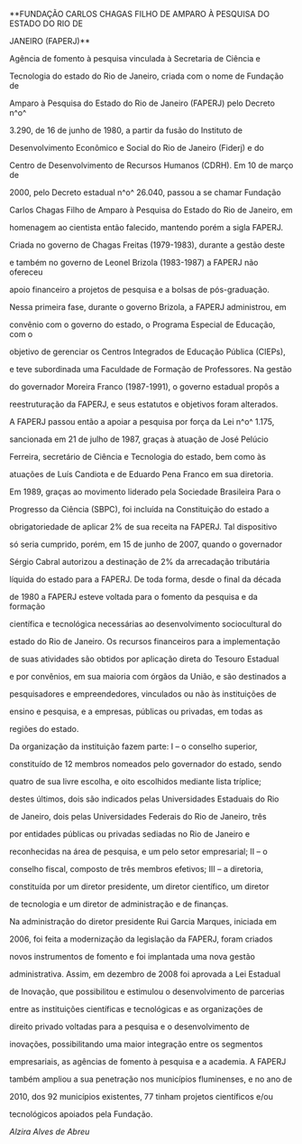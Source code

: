 **FUNDAÇÃO CARLOS CHAGAS FILHO DE AMPARO À PESQUISA DO ESTADO DO RIO DE

JANEIRO (FAPERJ)**



Agência de fomento à pesquisa vinculada à Secretaria de Ciência e

Tecnologia do estado do Rio de Janeiro, criada com o nome de Fundação de

Amparo à Pesquisa do Estado do Rio de Janeiro (FAPERJ) pelo Decreto n^o^

3.290, de 16 de junho de 1980, a partir da fusão do Instituto de

Desenvolvimento Econômico e Social do Rio de Janeiro (Fiderj) e do

Centro de Desenvolvimento de Recursos Humanos (CDRH). Em 10 de março de

2000, pelo Decreto estadual n^o^ 26.040, passou a se chamar Fundação

Carlos Chagas Filho de Amparo à Pesquisa do Estado do Rio de Janeiro, em

homenagem ao cientista então falecido, mantendo porém a sigla FAPERJ.



Criada no governo de Chagas Freitas (1979-1983), durante a gestão deste

e também no governo de Leonel Brizola (1983-1987) a FAPERJ não ofereceu

apoio financeiro a projetos de pesquisa e a bolsas de pós-graduação.

Nessa primeira fase, durante o governo Brizola, a FAPERJ administrou, em

convênio com o governo do estado, o Programa Especial de Educação, com o

objetivo de gerenciar os Centros Integrados de Educação Pública (CIEPs),

e teve subordinada uma Faculdade de Formação de Professores. Na gestão

do governador Moreira Franco (1987-1991), o governo estadual propôs a

reestruturação da FAPERJ, e seus estatutos e objetivos foram alterados.

A FAPERJ passou então a apoiar a pesquisa por força da Lei n^o^ 1.175,

sancionada em 21 de julho de 1987, graças à atuação de José Pelúcio

Ferreira, secretário de Ciência e Tecnologia do estado, bem como às

atuações de Luís Candiota e de Eduardo Pena Franco em sua diretoria.



Em 1989, graças ao movimento liderado pela Sociedade Brasileira Para o

Progresso da Ciência (SBPC), foi incluída na Constituição do estado a

obrigatoriedade de aplicar 2% de sua receita na FAPERJ. Tal dispositivo

só seria cumprido, porém, em 15 de junho de 2007, quando o governador

Sérgio Cabral autorizou a destinação de 2% da arrecadação tributária

líquida do estado para a FAPERJ. De toda forma, desde o final da década

de 1980 a FAPERJ esteve voltada para o fomento da pesquisa e da formação

científica e tecnológica necessárias ao desenvolvimento sociocultural do

estado do Rio de Janeiro. Os recursos financeiros para a implementação

de suas atividades são obtidos por aplicação direta do Tesouro Estadual

e por convênios, em sua maioria com órgãos da União, e são destinados a

pesquisadores e empreendedores, vinculados ou não às instituições de

ensino e pesquisa, e a empresas, públicas ou privadas, em todas as

regiões do estado.



Da organização da instituição fazem parte: I – o conselho superior,

constituído de 12 membros nomeados pelo governador do estado, sendo

quatro de sua livre escolha, e oito escolhidos mediante lista tríplice;

destes últimos, dois são indicados pelas Universidades Estaduais do Rio

de Janeiro, dois pelas Universidades Federais do Rio de Janeiro, três

por entidades públicas ou privadas sediadas no Rio de Janeiro e

reconhecidas na área de pesquisa, e um pelo setor empresarial; II – o

conselho fiscal, composto de três membros efetivos; III – a diretoria,

constituída por um diretor presidente, um diretor científico, um diretor

de tecnologia e um diretor de administração e de finanças.



Na administração do diretor presidente Rui Garcia Marques, iniciada em

2006, foi feita a modernização da legislação da FAPERJ, foram criados

novos instrumentos de fomento e foi implantada uma nova gestão

administrativa. Assim, em dezembro de 2008 foi aprovada a Lei Estadual

de Inovação, que possibilitou e estimulou o desenvolvimento de parcerias

entre as instituições científicas e tecnológicas e as organizações de

direito privado voltadas para a pesquisa e o desenvolvimento de

inovações, possibilitando uma maior integração entre os segmentos

empresariais, as agências de fomento à pesquisa e a academia. A FAPERJ

também ampliou a sua penetração nos municípios fluminenses, e no ano de

2010, dos 92 municípios existentes, 77 tinham projetos científicos e/ou

tecnológicos apoiados pela Fundação.



*Alzira Alves de Abreu*



